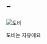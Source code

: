 # -

![도비](https://github.com/jbs0708/-/assets/87466056/8e936fe5-c5a3-4c08-bb69-30727ac4117c)

도비는 자유에요